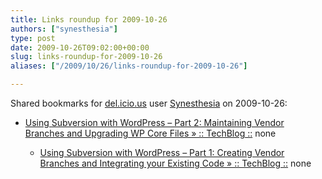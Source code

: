 ```yaml
---
title: Links roundup for 2009-10-26
authors: ["synesthesia"]
type: post
date: 2009-10-26T09:02:00+00:00
slug: links-roundup-for-2009-10-26 
aliases: ["/2009/10/26/links-roundup-for-2009-10-26"]

---
```

Shared bookmarks for [del.icio.us][1] user [Synesthesia][2] on 2009-10-26:

  * [Using Subversion with WordPress &ndash; Part 2: Maintaining Vendor Branches and Upgrading WP Core Files &raquo; :: TechBlog ::][3] 
    none</li> 
    
      * [Using Subversion with WordPress &ndash; Part 1: Creating Vendor Branches and Integrating your Existing Code &raquo; :: TechBlog ::][4] 
        none</li> </ul>

 [1]: https://del.icio.us/
 [2]: https://del.icio.us/synesthesia
 [3]: https://techblog.touchbasic.com/html/using-subversion-with-wordpress-part-2-maintaining-vendor-branches-and-upgrading-wp-core-files
 [4]: https://techblog.touchbasic.com/html/using-subversion-with-wordpress-part-1-creating-vendor-branches-and-integrating-your-existing-code